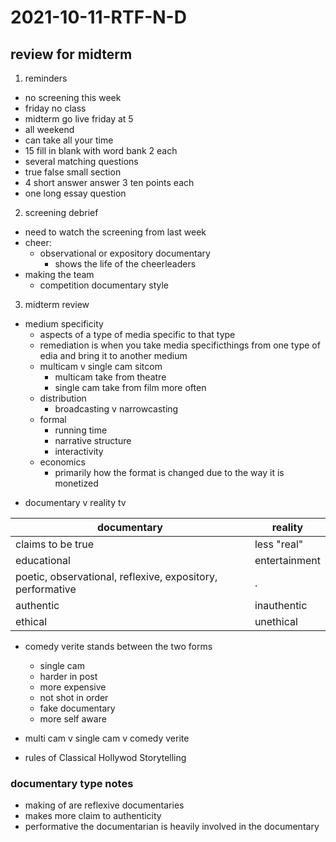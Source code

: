 # 2021-10-11-RTF-N-D
## review for midterm

1. reminders
  - no screening this week
  - friday no class 
  - midterm go live friday at 5 
  - all weekend
  - can take all your time
  - 15 fill in blank with word bank 2 each
  - several matching questions
  - true false small section
  - 4 short answer answer 3 ten points each
  - one long essay question

2. screening debrief
  - need to watch the screening from last week
  - cheer:
    - observational or expository documentary
      - shows the life of the cheerleaders
  - making the team 
    - competition documentary style
<!--can offer to be a notetaker-->

3. midterm review
- medium specificity
  - aspects of a type of media specific to that type
  - remediation is when you take media specificthings from one type of edia and bring it to another medium
  - multicam v single cam sitcom
    - multicam take from theatre 
    - single cam take from film more often
  - distribution 
    - broadcasting v narrowcasting
  - formal
    - running time 
    - narrative structure
    - interactivity
  - economics
    - primarily how the format is changed due to the way it is monetized 
 <!--   - things like youtube videos are also heavily influenced by the advertising-->
- documentary v reality tv

| documentary | reality| 
| --- | --- | 
| claims to be true | less "real" | 
| educational | entertainment | 
| poetic, observational, reflexive, expository, performative | . | 
| authentic | inauthentic | 
| ethical | unethical | 

  - comedy verite stands between the two forms
    - single cam
    - harder in post
    - more expensive
    - not shot in order
    - fake documentary
    - more self aware

- multi cam v single cam v comedy verite
- rules of Classical Hollywod Storytelling

### documentary type notes
- making of are reflexive documentaries
- makes more claim to authenticity
- performative the documentarian is heavily involved in the documentary

